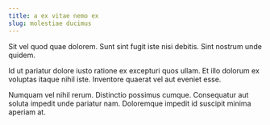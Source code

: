 ```yaml
---
title: a ex vitae nemo ex
slug: molestiae ducimus
---
```


Sit vel quod quae dolorem. Sunt sint fugit iste nisi debitis. Sint nostrum unde quidem.

Id ut pariatur dolore iusto ratione ex excepturi quos ullam. Et illo dolorum ex voluptas itaque nihil iste. Inventore quaerat vel aut eveniet esse.

Numquam vel nihil rerum. Distinctio possimus cumque. Consequatur aut soluta impedit unde pariatur nam. Doloremque impedit id suscipit minima aperiam at.
